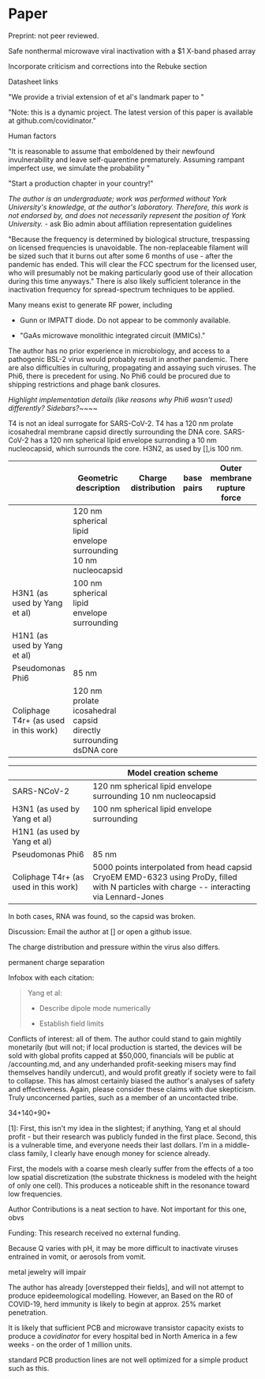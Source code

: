 # Paper

Preprint: not peer reviewed.

Safe nonthermal microwave viral inactivation with a $1 X-band phased array

Incorporate criticism and corrections into the Rebuke section

Datasheet links

"We provide a trivial extension of et al's landmark paper to "

"Note: this is a dynamic project. The latest version of this paper is available at github.com/covidinator."

Human factors

"It is reasonable to assume that emboldened by their newfound invulnerability and leave self-quarentine prematurely. Assuming rampant imperfect use, we simulate the probability "

"Start a production chapter in your country!"

*The author is an undergraduate; work was performed without York University's knowledge, at the author's laboratory. Therefore, this work is not endorsed by, and does not necessarily represent the position of York University.* - ask Bio admin about affiliation representation guidelines

"Because the frequency is determined by biological structure, trespassing on licensed frequencies is unavoidable. The non-replaceable filament will be sized such that it burns out after some 6 months of use - after the pandemic has ended. This will clear the FCC spectrum for the licensed user, who will presumably not be making particularly good use of their allocation during this time anyways." There is also likely sufficient tolerance in the inactivation frequency for spread-spectrum techniques to be applied.

Many means exist to generate RF power, including

- Gunn or IMPATT diode. Do not appear to be commonly available.

- "GaAs microwave monolithic integrated circuit (MMICs)."

The author has no prior experience in microbiology, and access to a pathogenic BSL-2 virus would probably result in another pandemic. There are also difficulties in culturing, propagating and assaying such viruses. The Phi6, there is precedent for using. No Phi6 could be procured due to shipping restrictions and phage bank closures.

*Highlight implementation details (like reasons why Phi6 wasn't used) differently? Sidebars?*~~~~

T4 is not an ideal surrogate for SARS-CoV-2. T4 has a 120 nm prolate icosahedral membrane capsid directly surrounding the DNA core. SARS-CoV-2 has a 120 nm spherical lipid envelope surronding a 10 nm nucleocapsid, which surrounds the core. H3N2, as used by [],is 100 nm.

|                                       | Geometric description                                             | Charge distribution | base pairs | Outer membrane rupture force | Outer membrane Young's Modulus | Force curve | SARS-NCoV-2 |
| ------------------------------------- | ----------------------------------------------------------------- | ------------------- | ---------- | ---------------------------- | ------------------------------ | ----------- | ----------- |
|                                       | 120 nm spherical lipid envelope surrounding 10 nm nucleocapsid    |                     |            |                              |                                | Fig []      |             |
| H3N1 (as used by Yang et al)          | 100 nm spherical lipid envelope surrounding                       |                     |            |                              |                                |             |             |
| H1N1 (as used by Yang et al)          |                                                                   |                     |            |                              |                                |             |             |
| Pseudomonas Phi6                      | 85 nm                                                             |                     |            |                              |                                |             |             |
| Coliphage T4r+ (as used in this work) | 120 nm prolate icosahedral capsid directly surrounding dsDNA core |                     |            |                              |                                |             |             |

|                                       | Model creation scheme                                                                                                                       |
| ------------------------------------- | ------------------------------------------------------------------------------------------------------------------------------------------- |
| SARS-NCoV-2                           | 120 nm spherical lipid envelope surrounding 10 nm nucleocapsid                                                                              |
| H3N1 (as used by Yang et al)          | 100 nm spherical lipid envelope surrounding                                                                                                 |
| H1N1 (as used by Yang et al)          |                                                                                                                                             |
| Pseudomonas Phi6                      | 85 nm                                                                                                                                       |
| Coliphage T4r+ (as used in this work) | 5000 points interpolated from head capsid CryoEM EMD-6323 using ProDy, filled with N particles with charge -- interacting via Lennard-Jones |

In both cases, RNA was found, so the capsid was broken.

Discussion: Email the author at [] or open a github issue.

The charge distribution and pressure within the virus also differs.

permanent charge separation

Infobox with each citation:

> Yang et al:
> 
> - Describe dipole mode numerically
> 
> - Establish field limits

Conflicts of interest: all of them. The author could stand to gain mightily monetarily (but will not; if local production is started, the devices will be sold with global profits capped at $50,000, financials will be public at /accounting.md, and any underhanded profit-seeking misers may find themselves handily undercut), and would profit greatly if society were to fail to collapse. This has almost certainly biased the author's analyses of safety and effectiveness. Again, please consider these claims with due skepticism. Truly unconcerned parties, such as a member of an uncontacted tribe. 

34+140+90+

[1]:  First, this isn't my idea in the slightest; if anything, Yang et al should profit - but their research was publicly funded in the first place. Second, this is a vulnerable time, and everyone needs their last dollars. I'm in a middle-class family, I clearly have enough money for science already.

First, the models with a coarse mesh clearly suffer from the effects of a
too low spatial discretization (the substrate thickness is modeled with the height of only one cell).
This produces a noticeable shift in the resonance toward low frequencies.

Author Contributions is a neat section to have. Not important for this one, obvs

Funding: This research received no external funding.

Because Q varies with pH, it may be more difficult to inactivate viruses entrained in vomit, or aerosols from vomit. 

metal jewelry will impair

The author has already [overstepped their fields], and will not attempt to produce epideemological modelling. However, an  Based on the R0 of COVID-19, herd immunity is likely to begin at approx. 25% market penetration. 

It is likely that sufficient PCB and microwave transistor capacity exists to produce a *covidinator* for every hospital bed in North America in a few weeks - on the order of 1 million units.

standard PCB production lines are not well optimized for a simple product such as this.


